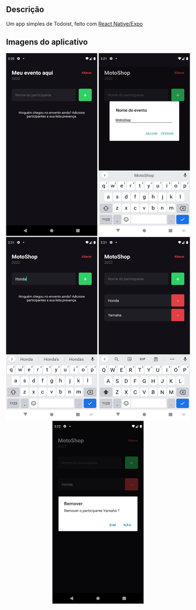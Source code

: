 ## Descrição
Um app simples de Todoist, feito com [React Native/Expo](https://expo.dev/)

## Imagens do aplicativo
<p align="center">
    <img width="250" height="500" src="assets/1.png" />
     <img width="250" height="500" src="assets/2.png" />
      <img width="250" height="500" src="assets/3.png" />
      <img width="250" height="500" src="assets/4.png" />
      <img width="250" height="500" src="assets/5.png" />
</p>

